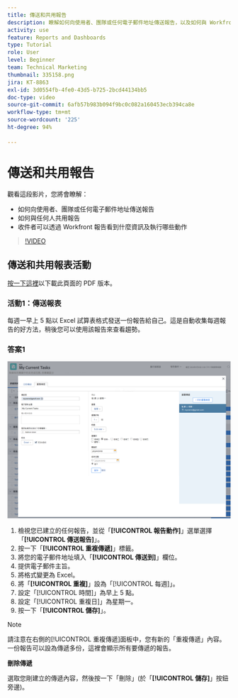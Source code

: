 ```yaml
---
title: 傳送和共用報告
description: 瞭解如何向使用者、團隊或任何電子郵件地址傳送報告，以及如何與 Workfront 中任何人共用報告。
activity: use
feature: Reports and Dashboards
type: Tutorial
role: User
level: Beginner
team: Technical Marketing
thumbnail: 335158.png
jira: KT-8863
exl-id: 3d0554fb-4fe0-43d5-b725-2bcd44134bb5
doc-type: video
source-git-commit: 6afb57b983b094f9bc0c082a160453ecb394ca8e
workflow-type: tm+mt
source-wordcount: '225'
ht-degree: 94%

---
```


# 傳送和共用報告

觀看這段影片，您將會瞭解：

* 如何向使用者、團隊或任何電子郵件地址傳送報告
* 如何與任何人共用報告
* 收件者可以透過 Workfront 報告看到什麼資訊及執行哪些動作

>[!VIDEO](https://video.tv.adobe.com/v/335158/?quality=12&learn=on)

## 傳送和共用報表活動

[按一下這裡](/help/assets/send-and-share-reports-activities.pdf)以下載此頁面的 PDF 版本。

### 活動1：傳送報表

每週一早上 5 點以 Excel 試算表格式發送一份報告給自己。這是自動收集每週報告的好方法，稍後您可以使用該報告來查看趨勢。

### 答案1

![影像顯示設定重複傳遞報告的畫面](assets/send-a-report.png)

1. 檢視您已建立的任何報告，並從「**[!UICONTROL 報告動作]**」選單選擇「**[!UICONTROL 傳送報告]**」。
1. 按一下「**[!UICONTROL 重複傳遞]**」標籤。
1. 將您的電子郵件地址填入「**[!UICONTROL 傳送到]**」欄位。
1. 提供電子郵件主旨。
1. 將格式變更為 Excel。
1. 將「**[!UICONTROL 重複]**」設為「[!UICONTROL 每週]」。
1. 設定「[!UICONTROL 時間]」為早上 5 點。
1. 設定「[!UICONTROL 重複日]」為星期一。
1. 按一下「**[!UICONTROL 儲存]**」。

>[!NOTE]
>
>請注意在右側的[!UICONTROL 重複傳遞]面板中，您有新的「重複傳遞」內容。一份報告可以設為傳遞多份，這裡會顯示所有要傳遞的報告。

**刪除傳遞**

選取您剛建立的傳遞內容，然後按一下「刪除」(於「**[!UICONTROL 儲存]**」按鈕旁邊)。
